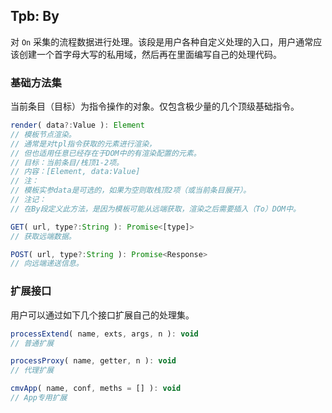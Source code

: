 ## Tpb: By

对 `On` 采集的流程数据进行处理。该段是用户各种自定义处理的入口，用户通常应该创建一个首字母大写的私用域，然后再在里面编写自己的处理代码。


### 基础方法集

当前条目（目标）为指令操作的对象。仅包含极少量的几个顶级基础指令。

```js
render( data?:Value ): Element
// 模板节点渲染。
// 通常是对tpl指令获取的元素进行渲染，
// 但也适用任意已经存在于DOM中的有渲染配置的元素。
// 目标：当前条目/栈顶1-2项。
// 内容：[Element, data:Value]
// 注：
// 模板实参data是可选的，如果为空则取栈顶2项（或当前条目展开）。
// 注记：
// 在By段定义此方法，是因为模板可能从远端获取，渲染之后需要插入（To）DOM中。

GET( url, type?:String ): Promise<[type]>
// 获取远端数据。

POST( url, type?:String ): Promise<Response>
// 向远端递送信息。
```


### 扩展接口

用户可以通过如下几个接口扩展自己的处理集。

```js
processExtend( name, exts, args, n ): void
// 普通扩展

processProxy( name, getter, n ): void
// 代理扩展

cmvApp( name, conf, meths = [] ): void
// App专用扩展
```
